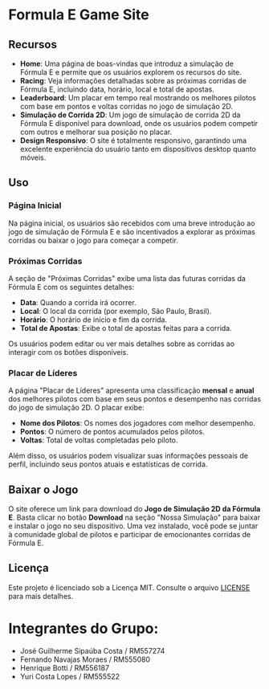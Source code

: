 # Formula E Game Site

## Recursos

- **Home**: Uma página de boas-vindas que introduz a simulação de Fórmula E e permite que os usuários explorem os recursos do site.
- **Racing**: Veja informações detalhadas sobre as próximas corridas de Fórmula E, incluindo data, horário, local e total de apostas.
- **Leaderboard**: Um placar em tempo real mostrando os melhores pilotos com base em pontos e voltas corridas no jogo de simulação 2D.
- **Simulação de Corrida 2D**: Um jogo de simulação de corrida 2D da Fórmula E disponível para download, onde os usuários podem competir com outros e melhorar sua posição no placar.
- **Design Responsivo**: O site é totalmente responsivo, garantindo uma excelente experiência do usuário tanto em dispositivos desktop quanto móveis.

## Uso

### Página Inicial
Na página inicial, os usuários são recebidos com uma breve introdução ao jogo de simulação de Fórmula E e são incentivados a explorar as próximas corridas ou baixar o jogo para começar a competir.

### Próximas Corridas
A seção de "Próximas Corridas" exibe uma lista das futuras corridas da Fórmula E com os seguintes detalhes:
- **Data**: Quando a corrida irá ocorrer.
- **Local**: O local da corrida (por exemplo, São Paulo, Brasil).
- **Horário**: O horário de início e fim da corrida.
- **Total de Apostas**: Exibe o total de apostas feitas para a corrida.

Os usuários podem editar ou ver mais detalhes sobre as corridas ao interagir com os botões disponíveis.

### Placar de Líderes
A página "Placar de Líderes" apresenta uma classificação **mensal** e **anual** dos melhores pilotos com base em seus pontos e desempenho nas corridas do jogo de simulação 2D. O placar exibe:
- **Nome dos Pilotos**: Os nomes dos jogadores com melhor desempenho.
- **Pontos**: O número de pontos acumulados pelos pilotos.
- **Voltas**: Total de voltas completadas pelo piloto.

Além disso, os usuários podem visualizar suas informações pessoais de perfil, incluindo seus pontos atuais e estatísticas de corrida.

## Baixar o Jogo

O site oferece um link para download do **Jogo de Simulação 2D da Fórmula E**. Basta clicar no botão **Download** na seção "Nossa Simulação" para baixar e instalar o jogo no seu dispositivo. Uma vez instalado, você pode se juntar à comunidade global de pilotos e participar de emocionantes corridas de Fórmula E.

## Licença

Este projeto é licenciado sob a Licença MIT. Consulte o arquivo [LICENSE](LICENSE) para mais detalhes.

# Integrantes do Grupo:

- José Guilherme Sipaúba Costa / RM557274
- Fernando Navajas Moraes / RM555080
- Henrique Botti / RM556187
- Yuri Costa Lopes / RM555522
